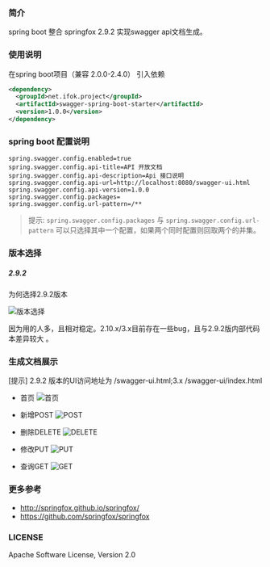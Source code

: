 ### 简介
spring boot 整合 springfox 2.9.2 实现swagger api文档生成。
### 使用说明
在spring boot项目（兼容 2.0.0-2.4.0）
引入依赖
```xml
<dependency>
  <groupId>net.ifok.project</groupId>
  <artifactId>swagger-spring-boot-starter</artifactId>
  <version>1.0.0</version>
</dependency>
```

### spring boot 配置说明
````properties
spring.swagger.config.enabled=true
spring.swagger.config.api-title=API 开放文档
spring.swagger.config.api-description=Api 接口说明
spring.swagger.config.api-url=http://localhost:8080/swagger-ui.html
spring.swagger.config.api-version=1.0.0
spring.swagger.config.packages=
spring.swagger.config.url-pattern=/**
````
> 提示: `spring.swagger.config.packages` 与 `spring.swagger.config.url-pattern` 可以只选择其中一个配置，如果两个同时配置则回取两个的并集。 

### 版本选择
##### 2.9.2

为何选择2.9.2版本

![版本选择](screenshot/version.png)

因为用的人多，且相对稳定。2.10.x/3.x目前存在一些bug，且与2.9.2版内部代码本差异较大
。

### 生成文档展示
[提示] 2.9.2 版本的UI访问地址为 /swagger-ui.html;3.x /swagger-ui/index.html
- 首页
![首页](screenshot/swagger-home.png)

- 新增POST
![POST](screenshot/swagger-post.png)

- 删除DELETE
![DELETE](screenshot/swagger-delete.png)

- 修改PUT
![PUT](screenshot/swagger-put.png)

- 查询GET
![GET](screenshot/swagger-get.png)

### 更多参考

- http://springfox.github.io/springfox/
- https://github.com/springfox/springfox

### LICENSE
Apache Software License, Version 2.0